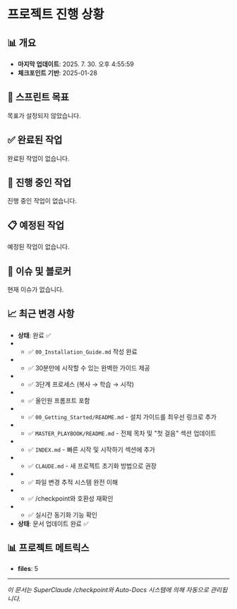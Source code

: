 # 프로젝트 진행 상황

## 📊 개요
- **마지막 업데이트**: 2025. 7. 30. 오후 4:55:59
- **체크포인트 기반**: 2025-01-28

## 🎯 스프린트 목표
목표가 설정되지 않았습니다.

## ✅ 완료된 작업
완료된 작업이 없습니다.

## 🔄 진행 중인 작업
진행 중인 작업이 없습니다.

## 📋 예정된 작업
예정된 작업이 없습니다.

## 🚨 이슈 및 블로커
현재 이슈가 없습니다.

## 📈 최근 변경 사항
- **상태**: 완료 ✅
- - ✅ `00_Installation_Guide.md` 작성 완료
- - ✅ 30분만에 시작할 수 있는 완벽한 가이드 제공
- - ✅ 3단계 프로세스 (복사 → 학습 → 시작)
- - ✅ 올인원 프롬프트 포함
- - ✅ `00_Getting_Started/README.md` - 설치 가이드를 최우선 링크로 추가
- - ✅ `MASTER_PLAYBOOK/README.md` - 전체 목차 및 "첫 걸음" 섹션 업데이트
- - ✅ `INDEX.md` - 빠른 시작 및 시작하기 섹션에 추가
- - ✅ `CLAUDE.md` - 새 프로젝트 초기화 방법으로 권장
- - ✅ 파일 변경 추적 시스템 완전 이해
- - ✅ /checkpoint와 호환성 재확인
- - ✅ 실시간 동기화 기능 확인
- **상태**: 문서 업데이트 완료 ✅

## 📊 프로젝트 메트릭스
- **files**: 5

---
*이 문서는 SuperClaude /checkpoint와 Auto-Docs 시스템에 의해 자동으로 관리됩니다.*
